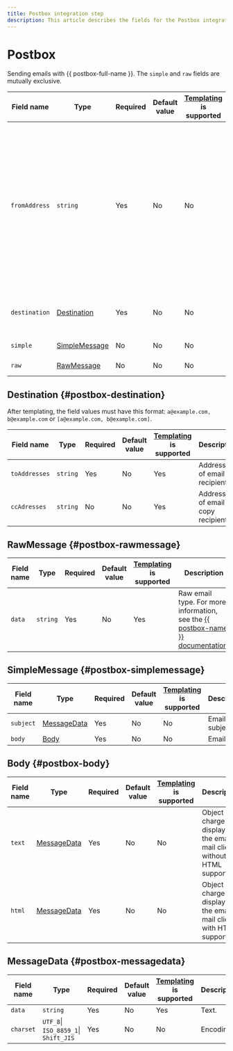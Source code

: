 ```yaml
---
title: Postbox integration step
description: This article describes the fields for the Postbox integration step.
---
```


# Postbox

Sending emails with {{ postbox-full-name }}. The `simple` and `raw` fields are mutually exclusive.

Field name | Type | Required | Default value | [Templating](../../templating.md) is supported | Description
--- | --- | --- | --- | --- | ---
`fromAddress` | `string` | Yes | No | No | {{ postbox-name }} [address](../../../../../postbox/concepts/glossary.md#adress) to send emails from.<br/><br/>[The service account](../../../../../iam/concepts/users/service-accounts.md) specified in the [workflow](../../workflow.md) settings and the address specified in this field must reside in the same [folder](../../../../../resource-manager/concepts/resources-hierarchy.md#folder).
`destination` | [Destination](#postbox-destination) | Yes | No | No | Object describing addresses of recipients.
`simple` | [SimpleMessage](#postbox-simplemessage) | No | No | No | Email that will be sent.
`raw` | [RawMessage](#postbox-rawmessage) | No | No | No | Email that will be sent.

## Destination {#postbox-destination}

After templating, the field values must have this format: `a@example.com, b@example.com` or `[a@example.com, b@example.com]`.

Field name | Type | Required | Default value | [Templating](../../templating.md) is supported | Description
--- | --- | --- | --- | --- | ---
`toAddresses` | `string` | Yes | No | Yes | Addresses of email recipients.
`ccAdresses` | `string` | No | No | Yes | Addresses of email copy recipients.

## RawMessage {#postbox-rawmessage}

Field name | Type | Required | Default value | [Templating](../../templating.md) is supported | Description
--- | --- | --- | --- | --- | ---
`data` | `string` | Yes | No | Yes | Raw email type. For more information, see the [{{ postbox-name }} documentation](../../../../../postbox/aws-compatible-api/api-ref/send-email.md).

## SimpleMessage {#postbox-simplemessage}

Field name | Type | Required | Default value | [Templating](../../templating.md) is supported | Description
--- | --- | --- | --- | --- | ---
`subject` | [MessageData](#postbox-messagedata) | Yes | No | No | Email subject.
`body` | [Body](#postbox-body) | Yes | No | No | Email text.

## Body {#postbox-body}

Field name | Type | Required | Default value | [Templating](../../templating.md) is supported | Description
--- | --- | --- | --- | --- | ---
`text` | [MessageData](#postbox-messagedata) | Yes | No | No | Object in charge of displaying the email in mail clients without HTML support.
`html` | [MessageData](#postbox-messagedata) | Yes | No | No | Object in charge of displaying the email in mail clients with HTML support.

## MessageData {#postbox-messagedata}

Field name | Type | Required | Default value | [Templating](../../templating.md) is supported | Description
--- | --- | --- | --- | --- | ---
`data` | `string` | Yes | No | Yes | Text.
`charset` | `UTF_8`\|<br/>`ISO_8859_1`\|<br/>`Shift_JIS` | Yes | No | No | Encoding: